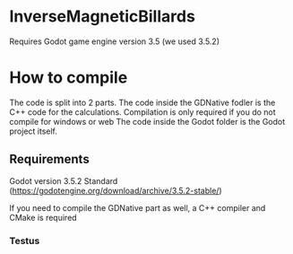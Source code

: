 # InverseMagneticBillards
Requires Godot game engine version 3.5 (we used 3.5.2)


# How to compile
The code is split into 2 parts.
The code inside the GDNative fodler is the C++ code for the calculations. Compilation is only required if you do not compile for windows or web
The code inside the Godot folder is the Godot project itself.

## Requirements
Godot version 3.5.2 Standard (https://godotengine.org/download/archive/3.5.2-stable/)

If you need to compile the GDNative part as well, a C++ compiler and CMake is required

### Testus